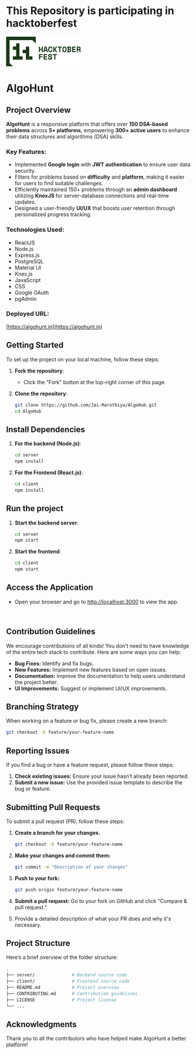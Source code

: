 # This Repository is participating in hacktoberfest
![HacktoberFest 2k24](https://github.com/Jai-Marothiya/AlgoHub/blob/master/client/public/HacktoberFest_2k24.png)


# AlgoHunt

## Project Overview

**AlgoHunt** is a responsive platform that offers over **150 DSA-based problems** across **5+ platforms**, empowering **300+ active users** to enhance their data structures and algorithms (DSA) skills.

### Key Features:

- Implemented **Google login** with **JWT authentication** to ensure user data security.
- Filters for problems based on **difficulty** and **platform**, making it easier for users to find suitable challenges.
- Efficiently maintained 150+ problems through an **admin dashboard** utilizing **KnexJS** for server-database connections and real-time updates.
- Designed a user-friendly **UI/UX** that boosts user retention through personalized progress tracking.

### Technologies Used:

- ReactJS
- Node.js
- Express.js
- PostgreSQL
- Material UI
- Knex.js
- JavaScript
- CSS
- Google OAuth
- pgAdmin

### Deployed URL:

[https://algohunt.in](https://algohunt.in)

## Getting Started

To set up the project on your local machine, follow these steps:

1. **Fork the repository**:

   - Click the "Fork" button at the top-right corner of this page.

2. **Clone the repository**:
   ```bash
   git clone https://github.com/Jai-Marothiya/AlgoHub.git
   cd AlgoHub

   ```

## Install Dependencies

1. **For the backend (Node.js)**:

   ```bash
   cd server
   npm install

   ```

2. **For the Frontend (React.js)**:
   ```bash
   cd client
   npm install
   ```

## Run the project

1. **Start the backend server**:

   ```bash
   cd server
   npm start

   ```

2. **Start the frontend**:
   ```bash
   cd client
   npm start
   ```

## Access the Application

- Open your browser and go to [http://localhost:3000](http://localhost:3000) to view the app.

<br>

## Contribution Guidelines

We encourage contributions of all kinds! You don’t need to have knowledge of the entire tech stack to contribute. Here are some ways you can help:

- **Bug Fixes:** Identify and fix bugs.
- **New Features:** Implement new features based on open issues.
- **Documentation:** Improve the documentation to help users understand the project better.
- **UI Improvements:** Suggest or implement UI/UX improvements.

## Branching Strategy

When working on a feature or bug fix, please create a new branch:

```bash
git checkout -b feature/your-feature-name
```

## Reporting Issues

If you find a bug or have a feature request, please follow these steps:

1. **Check existing issues:** Ensure your issue hasn’t already been reported.
2. **Submit a new issue:** Use the provided issue template to describe the bug or feature.

## Submitting Pull Requests

To submit a pull request (PR), follow these steps:

1. **Create a branch for your changes.**
   ```bash
   git checkout -b feature/your-feature-name

   ```
2. **Make your changes and commit them:**

   ```bash
   git commit -m "Description of your changes"

   ```

3. **Push to your fork:**

   ```bash
   git push origin feature/your-feature-name

   ```

4. **Submit a pull request:**
   Go to your fork on GitHub and click "Compare & pull request."

5. Provide a detailed description of what your PR does and why it's necessary.

## Project Structure

Here’s a brief overview of the folder structure:

```bash
.
├── server/              # Backend source code
├── client/              # Frontend source code
├── README.md            # Project overview
├── CONTRIBUTING.md      # Contribution guidelines
├── LICENSE              # Project license
└── ...
```

## Acknowledgments
Thank you to all the contributors who have helped make AlgoHunt a better platform!
